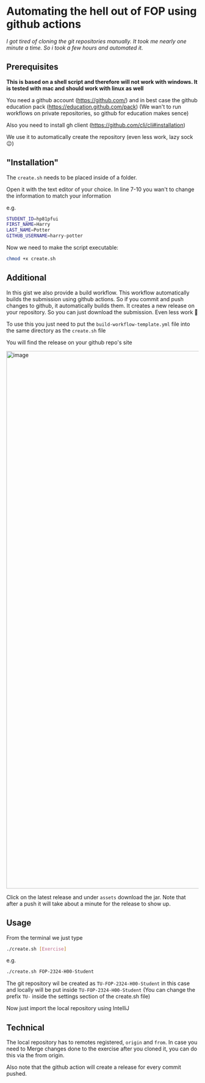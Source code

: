# Automating the hell out of FOP using github actions

_I got tired of cloning the git repositories manually. It took me nearly one minute a time. So i took a few hours and automated it._

## Prerequisites

**This is based on a shell script and therefore will not work with windows. It is tested with mac and should work with linux as well**

You need a github account (https://github.com/) and in best case the github education pack (https://education.github.com/pack)
(We wan't to run workflows on private repositories, so github for education makes sence)

Also you need to install gh client (https://github.com/cli/cli#installation)

We use it to automatically create the repository (even less work, lazy sock 😉)

## "Installation"

The `create.sh` needs to be placed inside of a folder.

Open it with the text editor of your choice. In line 7-10 you wan't to change the information to match your information

e.g.

```sh
STUDENT_ID=hp81pfui
FIRST_NAME=Harry
LAST_NAME=Potter
GITHUB_USERNAME=harry-potter
```

Now we need to make the script executable:

```sh
chmod +x create.sh
```

## Additional

In this gist we also provide a build workflow. This workflow automatically builds the submission using github actions.
So if you commit and push changes to github, it automatically builds them. It creates a new release on your repository.
So you can just download the submission. Even less work 💪

To use this you just need to put the `build-workflow-template.yml` file into the same directory as the `create.sh` file

You will find the release on your github repo's site

<img width="1405" alt="image" src="https://user-images.githubusercontent.com/64435955/285269979-b727ae67-c181-47aa-a4d1-11731691d1f7.png">

Click on the latest release and under `assets` download the jar. Note that after a push it will take about a minute for the
release to show up.

## Usage

From the terminal we just type

```sh
./create.sh [Exercise]
```

e.g.

```sh
./create.sh FOP-2324-H00-Student
```

The git repository wil be created as `TU-FOP-2324-H00-Student` in this case and locally will be put inside
`TU-FOP-2324-H00-Student` (You can change the prefix `TU-` inside the settings section of the create.sh file)

Now just import the local repository using IntelliJ

## Technical

The local repository has to remotes registered, `origin` and `from`. In case you need to Merge changes done to the exercise
after you cloned it, you can do this via the from origin.

Also note that the github action will create a release for every commit pushed.
